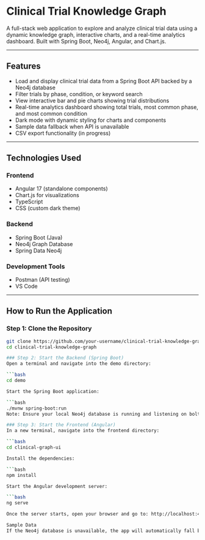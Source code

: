 # Clinical Trial Knowledge Graph

A full-stack web application to explore and analyze clinical trial data using a dynamic knowledge graph, interactive charts, and a real-time analytics dashboard. Built with Spring Boot, Neo4j, Angular, and Chart.js.

---

## Features

- Load and display clinical trial data from a Spring Boot API backed by a Neo4j database
- Filter trials by phase, condition, or keyword search
- View interactive bar and pie charts showing trial distributions
- Real-time analytics dashboard showing total trials, most common phase, and most common condition
- Dark mode with dynamic styling for charts and components
- Sample data fallback when API is unavailable
- CSV export functionality (in progress)

---

## Technologies Used

### Frontend
- Angular 17 (standalone components)
- Chart.js for visualizations
- TypeScript
- CSS (custom dark theme)

### Backend
- Spring Boot (Java)
- Neo4j Graph Database
- Spring Data Neo4j

### Development Tools
- Postman (API testing)
- VS Code

---
## How to Run the Application

### Step 1: Clone the Repository

```bash
git clone https://github.com/your-username/clinical-trial-knowledge-graph.git
cd clinical-trial-knowledge-graph

### Step 2: Start the Backend (Spring Boot)
Open a terminal and navigate into the demo directory:

```bash
cd demo

Start the Spring Boot application:

```bash
./mvnw spring-boot:run
Note: Ensure your local Neo4j database is running and listening on bolt://localhost:7687

### Step 3: Start the Frontend (Angular)
In a new terminal, navigate into the frontend directory:

```bash
cd clinical-graph-ui

Install the dependencies:

```bash
npm install

Start the Angular development server:

```bash
ng serve

Once the server starts, open your browser and go to: http://localhost:4200

Sample Data
If the Neo4j database is unavailable, the app will automatically fall back to a predefined set of sample clinical trial data for testing purposes.






